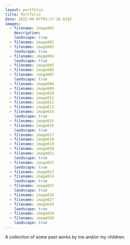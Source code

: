 ```yaml
---
layout: portfolio
title: Portfolio
date: 2022-06-07T03:27:26.814Z
images:
  - filename: image001
    description:
    landscape: true
  - filename: image002
  - filename: image003
    landscape: true
  - filename: image004
    landscape: true
  - filename: image005
  - filename: image006
  - filename: image007
    landscape: true
  - filename: image008
  - filename: image009
  - filename: image010
  - filename: image011
  - filename: image012
  - filename: image013
  - filename: image014
    landscape: true
  - filename: image015
  - filename: image016
    landscape: true
  - filename: image017
  - filename: image018
  - filename: image019
  - filename: image020
  - filename: image021
    landscape: true
  - filename: image022
    landscape: true
  - filename: image023
  - filename: image024
    landscape: true
  - filename: image025
    landscape: true
  - filename: image026
  - filename: image027
  - filename: image028
    landscape: true
  - filename: image029
  - filename: image030
    landscape: true
---
```


A collection of some past works by me and/or my children.
